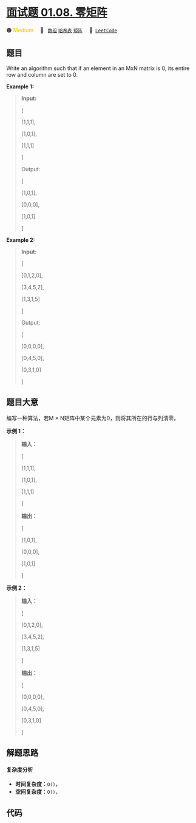 # [面试题 01.08. 零矩阵](https://leetcode.cn/problems/zero-matrix-lcci)

🟠 <font color=#ffb800>Medium</font>&emsp; 🔖&ensp; [`数组`](/tag/array.md) [`哈希表`](/tag/hash-table.md) [`矩阵`](/tag/matrix.md)&emsp; 🔗&ensp;[`LeetCode`](https://leetcode.cn/problems/zero-matrix-lcci)

## 题目

Write an algorithm such that if an element in an MxN matrix is 0, its entire
row and column are set to 0.



**Example 1:**

> 
> 
> 
> 
> 
> **Input:**
> 
> [
> 
>   [1,1,1],
> 
>   [1,0,1],
> 
>   [1,1,1]
> 
> ]
> 
> Output:
> 
> [
> 
>   [1,0,1],
> 
>   [0,0,0],
> 
>   [1,0,1]
> 
> ]

**Example 2:**

> 
> 
> 
> 
> 
> **Input:**
> 
> [
> 
>   [0,1,2,0],
> 
>   [3,4,5,2],
> 
>   [1,3,1,5]
> 
> ]
> 
> Output:
> 
> [
> 
>   [0,0,0,0],
> 
>   [0,4,5,0],
> 
>   [0,3,1,0]
> 
> ]
> 
> 


## 题目大意

编写一种算法，若M × N矩阵中某个元素为0，则将其所在的行与列清零。



**示例 1：**

> 
> 
> 
> 
> 
> **输入：**
> 
> [
> 
>   [1,1,1],
> 
>   [1,0,1],
> 
>   [1,1,1]
> 
> ]
> 
> **输出：**
> 
> [
> 
>   [1,0,1],
> 
>   [0,0,0],
> 
>   [1,0,1]
> 
> ]
> 
> 

**示例 2：**

> 
> 
> 
> 
> 
> **输入：**
> 
> [
> 
>   [0,1,2,0],
> 
>   [3,4,5,2],
> 
>   [1,3,1,5]
> 
> ]
> 
> **输出：**
> 
> [
> 
>   [0,0,0,0],
> 
>   [0,4,5,0],
> 
>   [0,3,1,0]
> 
> ]
> 
> 


## 解题思路

#### 复杂度分析

- **时间复杂度**：`O()`，
- **空间复杂度**：`O()`，

## 代码

```javascript

```